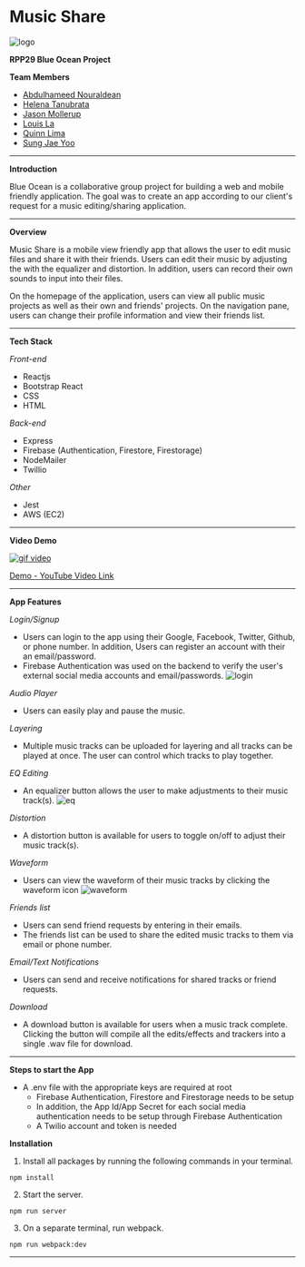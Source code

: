 # Music Share
![logo](https://drive.google.com/uc?export=view&id=1qCFn0zSNdOogfUSno84p2bxl81hIgKAR)

**RPP29 Blue Ocean Project**

**Team Members**

* [Abdulhameed Nouraldean](https://github.com/a-nouraldean)
* [Helena Tanubrata](https://github.com/heltan)
* [Jason Mollerup](https://github.com/Jason-Mollerup)
* [Louis La](https://github.com/Louis-La)
* [Quinn Lima](https://github.com/quinn-lima)
* [Sung Jae Yoo](https://github.com/jajh90)
---

**Introduction**

Blue Ocean is a collaborative group project for building a web and mobile friendly application. The goal was to create an app according to our client's request for a music editing/sharing application.

---

**Overview**

Music Share is a mobile view friendly app that allows the user to edit music files and share it with their friends. Users can edit their music by adjusting the with the equalizer and distortion. In addition, users can record their own sounds to input into their files.

On the homepage of the application, users can view all public music projects as well as their own and friends' projects. On the navigation pane, users can change their profile information and view their friends list.

---

**Tech Stack**

*Front-end*
* Reactjs
* Bootstrap React
* CSS
* HTML

*Back-end*
* Express
* Firebase (Authentication, Firestore, Firestorage)
* NodeMailer
* Twillio

*Other*
* Jest
* AWS (EC2)

---

**Video Demo**

[![gif video](https://media2.giphy.com/media/Ah8JWdtipJAaUeESTq/giphy.gif)](https://www.youtube.com/watch?v=-A1HHzpb7sg)


[Demo - YouTube Video Link](https://www.youtube.com/watch?v=-A1HHzpb7sg)

---

**App Features**

*Login/Signup*
- Users can login to the app using their Google, Facebook, Twitter, Github, or phone number. In addition, Users can register an account with their an email/password.
- Firebase Authentication was used on the backend to verify the user's external social media accounts and email/passwords.
![login](https://drive.google.com/uc?export=view&id=1dPP7s2i6w_XiC5KURTndo2HbT0ADwYC5)

*Audio Player*
- Users can easily play and pause the music.

*Layering*
- Multiple music tracks can be uploaded for layering and all tracks can be played at once. The user can control which tracks to play together.

*EQ Editing*
- An equalizer button allows the user to make adjustments to their music track(s).
![eq](https://drive.google.com/uc?export=view&id=1Yxf6PRCLmCAYIG-Cd5V05kaD0Y-4SsnH)

*Distortion*
- A distortion button is available for users to toggle on/off to adjust their music track(s).

*Waveform*
- Users can view the waveform of their music tracks by clicking the waveform icon
![waveform](https://drive.google.com/uc?export=view&id=1uesaR4rVDe-RnASf1Au8fisFkvD89M2U)

*Friends list*
- Users can send friend requests by entering in their emails.
- The friends list can be used to share the edited music tracks to them via email or phone number.

*Email/Text Notifications*
- Users can send and receive notifications for shared tracks or friend requests.

*Download*
- A download button is available for users when a music track complete. Clicking the button will compile all the edits/effects and trackers into a single .wav file for download.

---

**Steps to start the App**

* A .env file with the appropriate keys are required at root
  * Firebase Authentication, Firestore and Firestorage needs to be setup
  * In addition, the App Id/App Secret for each social media authentication needs to be setup through Firebase Authentication
  * A Twilio account and token is needed

**Installation**

1) Install all packages by running the following commands in your terminal.
```
npm install
```
2) Start the server.
```
npm run server
```
3) On a separate terminal, run webpack.
```
npm run webpack:dev
```

---
